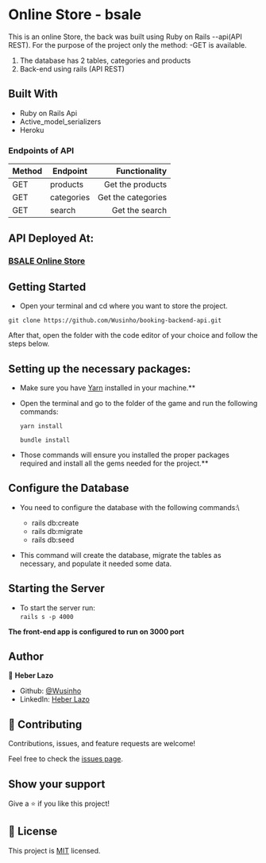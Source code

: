 # Online Store - bsale

This is an online Store, the back was built using Ruby on Rails --api(API REST).
For the purpose of the project only the method: -GET is available.

1. The database has 2 tables, categories and products
2. Back-end using rails (API REST)

## **Built With**

- Ruby on Rails Api
- Active_model_serializers
- Heroku

### **Endpoints of API**

| Method | Endpoint   |      Functionality |
| ------ | ---------- | -----------------: |
| GET    | products   |   Get the products |
| GET    | categories | Get the categories |
| GET    | search     |     Get the search |

## **API Deployed At:**

### [BSALE Online Store](https://stormy-meadow-49812.herokuapp.com/)

## **Getting Started**

- Open your terminal and cd where you want to store the project.

`git clone https://github.com/Wusinho/booking-backend-api.git`

After that, open the folder with the code editor of your choice and follow the steps below.

## Setting up the necessary packages:

- Make sure you have [Yarn](https://yarnpkg.com/) installed in your machine.\*\*

- Open the terminal and go to the folder of the game and run the following commands:

  `yarn install`

  `bundle install`

- Those commands will ensure you installed the proper packages required and install all the gems needed for the project.\*\*

## Configure the Database

- You need to configure the database with the following commands:\

  - rails db:create
  - rails db:migrate
  - rails db:seed

- This command will create the database, migrate the tables as necessary, and populate it needed some data.

## Starting the Server

- To start the server run: <br>
  `rails s -p 4000`

**The front-end app is configured to run on 3000 port**

## **Author**

👤 **Heber Lazo**

- Github: [@Wusinho](https://github.com/Wusinho)
- LinkedIn: [Heber Lazo](https://www.linkedin.com/in/heber-lazo-benza-523266133/)

## 🤝 **Contributing**

Contributions, issues, and feature requests are welcome!

Feel free to check the [issues page](https://github.com/Wusinho/tienda-licor/issues).

## **Show your support**

Give a ⭐️ if you like this project!

## 📝 **License**

This project is [MIT](LICENSE) licensed.
